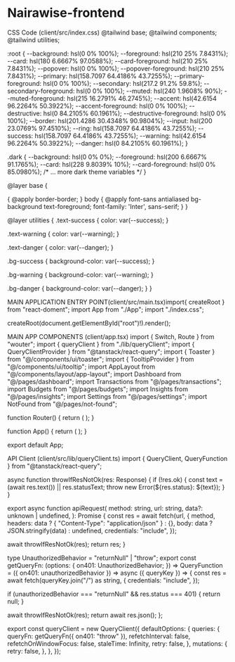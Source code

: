# Nairawise-frontend
<script type="module" src="/src/main.tsx"></script> <script type="text/javascript" src="https://replit.com/public/js/replit-dev-banner.js"></script>

CSS Code (client/src/index.css) @tailwind base; @tailwind components; @tailwind utilities;

:root { --background: hsl(0 0% 100%); --foreground: hsl(210 25% 7.8431%); --card: hsl(180 6.6667% 97.0588%); --card-foreground: hsl(210 25% 7.8431%); --popover: hsl(0 0% 100%); --popover-foreground: hsl(210 25% 7.8431%); --primary: hsl(158.7097 64.4186% 43.7255%); --primary-foreground: hsl(0 0% 100%); --secondary: hsl(217.2 91.2% 59.8%); --secondary-foreground: hsl(0 0% 100%); --muted: hsl(240 1.9608% 90%); --muted-foreground: hsl(215 16.2791% 46.2745%); --accent: hsl(42.6154 96.2264% 50.3922%); --accent-foreground: hsl(0 0% 100%); --destructive: hsl(0 84.2105% 60.1961%); --destructive-foreground: hsl(0 0% 100%); --border: hsl(201.4286 30.4348% 90.9804%); --input: hsl(200 23.0769% 97.4510%); --ring: hsl(158.7097 64.4186% 43.7255%); --success: hsl(158.7097 64.4186% 43.7255%); --warning: hsl(42.6154 96.2264% 50.3922%); --danger: hsl(0 84.2105% 60.1961%); }

.dark { --background: hsl(0 0% 0%); --foreground: hsl(200 6.6667% 91.1765%); --card: hsl(228 9.8039% 10%); --card-foreground: hsl(0 0% 85.0980%); /* ... more dark theme variables */ }

@layer base {

{ @apply border-border; }
body { @apply font-sans antialiased bg-background text-foreground; font-family: 'Inter', sans-serif; } }

@layer utilities { .text-success { color: var(--success); }

.text-warning { color: var(--warning); }

.text-danger { color: var(--danger); }

.bg-success { background-color: var(--success); }

.bg-warning { background-color: var(--warning); }

.bg-danger { background-color: var(--danger); } }


MAIN APPLICATION ENTRY POINT(client/src/main.tsx)import{ createRoot } from "react-doment"; import App from "./App"; import "./index.css";

createRoot(document.getElementById("root")!).render();

MAIN APP COMPONENTS (client/app.tsx) import { Switch, Route } from "wouter"; import { queryClient } from "./lib/queryClient"; import { QueryClientProvider } from "@tanstack/react-query"; import { Toaster } from "@/components/ui/toaster"; import { TooltipProvider } from "@/components/ui/tooltip"; import AppLayout from "@/components/layout/app-layout"; import Dashboard from "@/pages/dashboard"; import Transactions from "@/pages/transactions"; import Budgets from "@/pages/budgets"; import Insights from "@/pages/insights"; import Settings from "@/pages/settings"; import NotFound from "@/pages/not-found";

function Router() { return ( ); }

function App() { return ( ); }

export default App;

API Client (client/src/lib/queryClient.ts) import { QueryClient, QueryFunction } from "@tanstack/react-query";

async function throwIfResNotOk(res: Response) { if (!res.ok) { const text = (await res.text()) || res.statusText; throw new Error(${res.status}: ${text}); } }

export async function apiRequest( method: string, url: string, data?: unknown | undefined, ): Promise { const res = await fetch(url, { method, headers: data ? { "Content-Type": "application/json" } : {}, body: data ? JSON.stringify(data) : undefined, credentials: "include", });

await throwIfResNotOk(res); return res; }

type UnauthorizedBehavior = "returnNull" | "throw"; export const getQueryFn: (options: { on401: UnauthorizedBehavior; }) => QueryFunction = ({ on401: unauthorizedBehavior }) => async ({ queryKey }) => { const res = await fetch(queryKey.join("/") as string, { credentials: "include", });

if (unauthorizedBehavior === "returnNull" && res.status === 401) {
  return null;
}

await throwIfResNotOk(res);
return await res.json();
};

export const queryClient = new QueryClient({ defaultOptions: { queries: { queryFn: getQueryFn({ on401: "throw" }), refetchInterval: false, refetchOnWindowFocus: false, staleTime: Infinity, retry: false, }, mutations: { retry: false, }, }, });

